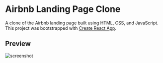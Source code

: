 # Airbnb Landing Page Clone

A clone of the Airbnb landing page built using HTML, CSS, and JavaScript. This project was bootstrapped with [Create React App](https://github.com/facebook/create-react-app).


## Preview
![screenshot](./public/images/screenshot.png)

